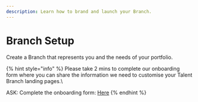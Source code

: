 ```yaml
---
description: Learn how to brand and launch your Branch.
---
```


# Branch Setup

Create a Branch that represents you and the needs of your portfolio.&#x20;

{% hint style="info" %}
Please take 2 mins to complete our onboarding form where you can share the information we need to customise your Talent Branch landing pages.\


ASK: Complete the onboarding form: [Here](https://techtree-dev.typeform.com/to/ibwDdoyI)
{% endhint %}

